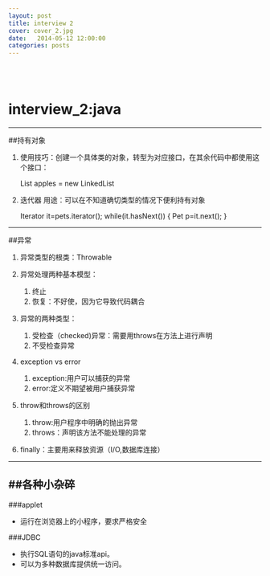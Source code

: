 ```yaml
---
layout: post
title: interview 2
cover: cover_2.jpg
date:   2014-05-12 12:00:00
categories: posts
---
```

<br/>
<br/>

interview_2:java
===

---

##持有对象
1. 使用技巧：创建一个具体类的对象，转型为对应接口，在其余代码中都使用这个接口：

	List<apple> apples =  new LinkedList<apple>

2. 迭代器 用途：可以在不知道确切类型的情况下便利持有对象

	Iterator<Pet> it=pets.iterator();
	while(it.hasNext())
	{
		Pet p=it.next();
	}

---

##异常
1. 异常类型的根类：Throwable 
2. 异常处理两种基本模型：
	1. 终止
	2. 恢复：不好使，因为它导致代码耦合

3. 异常的两种类型：
	1. 受检查（checked)异常：需要用throws在方法上进行声明
	2. 不受检查异常

4. exception vs error
	1. exception:用户可以捕获的异常
	2. error:定义不期望被用户捕获异常

5. throw和throws的区别
	1. throw:用户程序中明确的抛出异常
	2. throws：声明该方法不能处理的异常

6. finally：主要用来释放资源（I/O,数据库连接）

---

##各种小杂碎
---

###applet
+ 运行在浏览器上的小程序，要求严格安全

###JDBC
+ 执行SQL语句的java标准api。
+ 可以为多种数据库提供统一访问。
